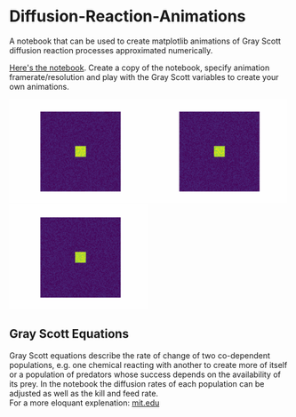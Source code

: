 # Diffusion-Reaction-Animations
A notebook that can be used to create matplotlib animations of Gray Scott diffusion reaction processes approximated numerically.


[Here's the notebook](https://colab.research.google.com/drive/1bqkH5WEzcrCvBkUeNleejYPliDPLLsnV?usp=sharing). Create a copy of the notebook, specify animation framerate/resolution and play with the Gray Scott variables to create your own animations.


<IMG SRC="1.gif" width="250"><IMG SRC="2.gif" width="250"><IMG SRC="3.gif" width="250">


## Gray Scott Equations
Gray Scott equations describe the rate of change of two co-dependent populations, e.g. one chemical reacting with another to create more of itself or a population of predators whose success depends on the availability of its prey. In the notebook the diffusion rates of each population can be adjusted as well as the kill and feed rate. <br>
For a more eloquant explenation: [mit.edu](https://groups.csail.mit.edu/mac/projects/amorphous/GrayScott/)
